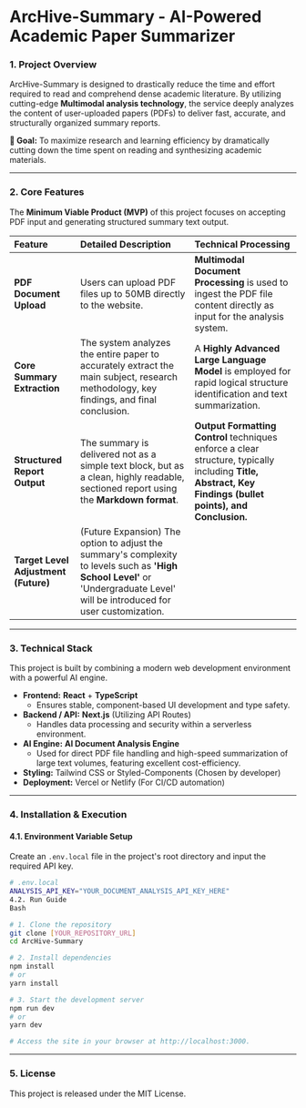# **ArcHive-Summary - AI-Powered Academic Paper Summarizer**

### **1. Project Overview**

ArcHive-Summary is designed to drastically reduce the time and effort required to read and comprehend dense academic literature. By utilizing cutting-edge **Multimodal analysis technology**, the service deeply analyzes the content of user-uploaded papers (PDFs) to deliver fast, accurate, and structurally organized summary reports.

**🚀 Goal:** To maximize research and learning efficiency by dramatically cutting down the time spent on reading and synthesizing academic materials.

***

### **2. Core Features**

The **Minimum Viable Product (MVP)** of this project focuses on accepting PDF input and generating structured summary text output.

| Feature | Detailed Description | Technical Processing |
| :--- | :--- | :--- |
| **PDF Document Upload** | Users can upload PDF files up to 50MB directly to the website. | **Multimodal Document Processing** is used to ingest the PDF file content directly as input for the analysis system. |
| **Core Summary Extraction** | The system analyzes the entire paper to accurately extract the main subject, research methodology, key findings, and final conclusion. | A **Highly Advanced Large Language Model** is employed for rapid logical structure identification and text summarization. |
| **Structured Report Output** | The summary is delivered not as a simple text block, but as a clean, highly readable, sectioned report using the **Markdown format**. | **Output Formatting Control** techniques enforce a clear structure, typically including **Title, Abstract, Key Findings (bullet points), and Conclusion.** |
| **Target Level Adjustment (Future)** | (Future Expansion) The option to adjust the summary's complexity to levels such as **'High School Level'** or 'Undergraduate Level' will be introduced for user customization. |

***

### **3. Technical Stack**

This project is built by combining a modern web development environment with a powerful AI engine.

* **Frontend:** **React** + **TypeScript**
    * Ensures stable, component-based UI development and type safety.
* **Backend / API:** **Next.js** (Utilizing API Routes)
    * Handles data processing and security within a serverless environment.
* **AI Engine:** **AI Document Analysis Engine**
    * Used for direct PDF file handling and high-speed summarization of large text volumes, featuring excellent cost-efficiency.
* **Styling:** Tailwind CSS or Styled-Components (Chosen by developer)
* **Deployment:** Vercel or Netlify (For CI/CD automation)

***

### **4. Installation & Execution**

#### **4.1. Environment Variable Setup**

Create an `.env.local` file in the project's root directory and input the required API key.

```bash
# .env.local
ANALYSIS_API_KEY="YOUR_DOCUMENT_ANALYSIS_API_KEY_HERE"
4.2. Run Guide
Bash

# 1. Clone the repository
git clone [YOUR_REPOSITORY_URL]
cd ArcHive-Summary

# 2. Install dependencies
npm install
# or
yarn install

# 3. Start the development server
npm run dev
# or
yarn dev

# Access the site in your browser at http://localhost:3000.
```

***

### 5. License
This project is released under the MIT License.
